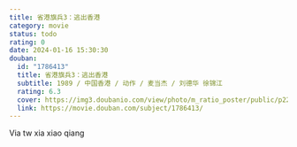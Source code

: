 ```yaml
---
title: 省港旗兵3：逃出香港
category: movie
status: todo
rating: 0
date: 2024-01-16 15:30:30
douban:
  id: "1786413"
  title: 省港旗兵3：逃出香港
  subtitle: 1989 / 中国香港 / 动作 / 麦当杰 / 刘德华 徐锦江
  rating: 6.3
  cover: https://img3.doubanio.com/view/photo/m_ratio_poster/public/p2224511143.jpg
  link: https://movie.douban.com/subject/1786413/
---
```


Via tw xia xiao qiang 